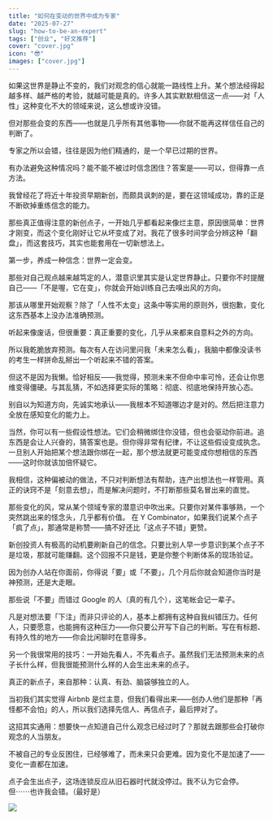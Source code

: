 ```yaml
---
title: "如何在变动的世界中成为专家"
date: "2025-07-27"
slug: "how-to-be-an-expert"
tags: ["创业", "好文推荐"]
cover: "cover.jpg"
icon: "😎"
images: ["cover.jpg"]
---
```

如果这世界是静止不变的，我们对观念的信心就能一路线性上升。某个想法经得起越多样、越严格的考验，就越可能是真的。许多人其实默默相信这一点——对「人性」这种变化不大的领域来说，这么想或许没错。



但对那些会变的东西——也就是几乎所有其他事物——你就不能再这样信任自己的判断了。



专家之所以会错，往往是因为他们精通的，是一个早已过期的世界。



有办法避免这种情况吗？能不能不被过时信念困住？答案是——可以，但得靠一点方法。



我曾经花了将近十年投资早期新创，而颇具讽刺的是，要在这领域成功，靠的正是不断砍掉重练信念的能力。



那些真正值得注意的新创点子，一开始几乎都看起来像烂主意，原因很简单：世界才刚变，而这个变化刚好让它从坏变成了对。我花了很多时间学会分辨这种「翻盘」，而这套技巧，其实也能套用在一切新想法上。



第一步，养成一种信念：世界一定会变。



那些对自己观点越来越笃定的人，潜意识里其实是认定世界静止。只要你不时提醒自己——「不是喔，它在变」，你就会开始训练自己去嗅出风的方向。



那该从哪里开始观察？除了「人性不太变」这条中等实用的原则外，很抱歉，变化这东西基本上没办法准确预测。



听起来像废话，但很重要：真正重要的变化，几乎从来都来自意料之外的方向。



所以我乾脆放弃预测。每次有人在访问里问我「未来怎么看」，我脑中都像没读书的考生一样拼命乱掰出一个听起来不错的答案。



但这不是因为我懒。恰好相反——我觉得，预测未来不但命中率可怜，还会让你思维变得僵硬。与其乱猜，不如选择更实际的策略：彻底、彻底地保持开放心态。



别自以为知道方向，先诚实地承认——我根本不知道哪边才是对的。然后把注意力全放在感知变化的能力上。



当然，你可以有一些假设性想法。它们会稍微绑住你没错，但也会驱动你前进。追东西是会让人兴奋的，猜答案也是。但你得非常有纪律，不让这些假设变成执念。
一旦别人开始把某个想法跟你绑在一起，那个想法就更可能变成你想相信的东西——这时你就该加倍怀疑它。



我相信，这种偏被动的做法，不只对判断想法有帮助，连产出想法也一样管用。真正的诀窍不是「刻意去想」，而是解决问题时，不打断那些莫名冒出来的直觉。



那些变化的风，常从某个领域专家的潜意识中吹出来。只要你对某件事够熟，一个突然跳出来的怪念头，几乎都有价值。
在 Y Combinator，如果我们说某个点子「疯了点」，那通常是称赞——搞不好还比「这点子不错」更赞。



新创投资人有极高的动机要刷新自己的信念。只要比别人早一步意识到某个点子不是垃圾，那就可能赚翻。这个回报不只是钱，更是你整个判断体系的现场验证。



因为创办人站在你面前，你得说「要」或「不要」，几个月后你就会知道你当时是神预测，还是大走眼。



那些说「不要」而错过 Google 的人（真的有几个），这笔帐会记一辈子。



凡是对想法要「下注」而非只评论的人，基本上都拥有这种自我纠错压力。任何人，只要愿意，也能拥有这种压力——你只要公开写下自己的判断。写在有标题、有持久性的地方——你会比闲聊时在意得多。



另一个我很常用的技巧：一开始先看人，不先看点子。虽然我们无法预测未来的点子长什么样，但我很能预测什么样的人会生出未来的点子。



真正的新点子，来自那种：认真、有劲、脑袋够独立的人。



当初我们其实觉得 Airbnb 是烂主意，但我们看得出来——创办人他们是那种「再怪都不会怕」的人，所以我们选择先信人、再信点子，最后押对了。



这招其实通用：想要快一点知道自己什么观念已经过时了？那就去跟那些会打破你观念的人当朋友。



不被自己的专业反困住，已经够难了，而未来只会更难。因为变化不是加速了——变化一直都在加速。



点子会生出点子，这场连锁反应从旧石器时代就没停过。我不认为它会停。
但⋯⋯也许我会错。（最好是）




![](https://prod-files-secure.s3.us-west-2.amazonaws.com/112d0858-5090-4d34-a606-b75eb8d65fd2/46476355-9cf3-4e99-9b7a-3531bc426380/1000202064.png?X-Amz-Algorithm=AWS4-HMAC-SHA256&X-Amz-Content-Sha256=UNSIGNED-PAYLOAD&X-Amz-Credential=ASIAZI2LB466S6QPNPIB%2F20250920%2Fus-west-2%2Fs3%2Faws4_request&X-Amz-Date=20250920T083454Z&X-Amz-Expires=3600&X-Amz-Security-Token=IQoJb3JpZ2luX2VjEG8aCXVzLXdlc3QtMiJHMEUCIBbgu1nwcJFerBUkLABi%2Fb80neNmaOx%2Fy%2FwA95PGTW%2BFAiEAubm3VWxrHomZ5j6TQElfrs5LuPn8Iw4Jf%2BqNm07otO8qiAQI6P%2F%2F%2F%2F%2F%2F%2F%2F%2F%2FARAAGgw2Mzc0MjMxODM4MDUiDHPsKzMvmhOasWYqrCrcA7Ew6EA%2BPrOaVd6qRyAcZdQRu86%2B7roXV7ge59DaRpBIKBG6XNO%2BPObQJyTCEOBxUIMWPyQPe7hLEIKGhS5dviJnvuXWzPeq143tX9Mjg2fyH8X%2BXaNsobfyUG7Jpl2pNB%2FqjYAjJfeivxkHh8NCvO57f01FxcTkeTP8TEwIt7QQ9LkesoGI4G3NSHejJHaX2x5liaLglrxu%2B5C02LFIM4M2bII075%2F9ySX1xHwkrnk75A8k9ly2mAYURxUT62sl7gdrfwLN0CKRIAq9r86MlPsUaG4YCHG5H4mWsHGxeKt1iE5m5O%2B6ZrlkIDQxv3x1hugqilT%2FD2xkqRyN%2FejwmX4lyBk6ScYfieByyv%2BSPu6oRgRkGzYSEV6GZHet82MK4EXJf40vgj3GqQ99EAfxOpMaII%2BMH4NxFpBtT0RoTBW%2FFKeQRxa1sFffwUsrNJ3CqsUj9HMWf10InAKNCB7tF0pDhbxhsn1dtsqy%2B7daTiBD9%2BbW%2FNb2Xx1crj3pHMpvuI%2BLu2XuFOvWJKZ66q7cDGYla6aiILbERGYLhXoVxOlaXSd2ch6n7xOe02rerfqZamhJ6uAIiUMorBa9Htttn9sRxr7F5wUrXgwujbbp4dfQ1ClZxuB3S4qcUsSuMJilucYGOqUBTtoIe7kz4F5uokrg6%2B8ZIBHe5rHHyLMkp9%2BiiXpvjWESrey0bsh075eVyhmKHaXL1slwFLna3AVppT2ZpApdnGWlfySRjchbrroBKlTVBfSXLVBUlaCRQqU3M1A3r0RWq3aXAARTjyFSoqzE5cs59%2BzyMfsbH6W71cZgvW%2BFmxSzVep9bbe2U6Iobz9Qnk%2F%2FJuEP0b7jSYUKdMzrClvfpW1uZddZ&X-Amz-Signature=23cdfe0748ace03c6497610ebd4eb316f76e84e1eaf93df742a8488583d6676c&X-Amz-SignedHeaders=host&x-amz-checksum-mode=ENABLED&x-id=GetObject)

